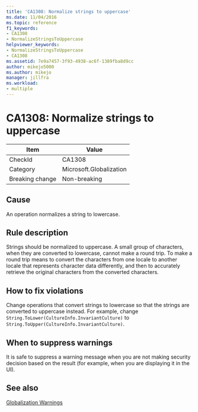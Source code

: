 ```yaml
---
title: 'CA1308: Normalize strings to uppercase'
ms.date: 11/04/2016
ms.topic: reference
f1_keywords:
- CA1308
- NormalizeStringsToUppercase
helpviewer_keywords:
- NormalizeStringsToUppercase
- CA1308
ms.assetid: 7e9a7457-3f93-4938-ac6f-1389fba8d9cc
author: mikejo5000
ms.author: mikejo
manager: jillfra
ms.workload:
- multiple
---
```

# CA1308: Normalize strings to uppercase

|Item|Value|
|-|-|
|CheckId|CA1308|
|Category|Microsoft.Globalization|
|Breaking change|Non-breaking|

## Cause
An operation normalizes a string to lowercase.

## Rule description
Strings should be normalized to uppercase. A small group of characters, when they are converted to lowercase, cannot make a round trip. To make a round trip means to convert the characters from one locale to another locale that represents character data differently, and then to accurately retrieve the original characters from the converted characters.

## How to fix violations
Change operations that convert strings to lowercase so that the strings are converted to uppercase instead. For example, change `String.ToLower(CultureInfo.InvariantCulture)` to `String.ToUpper(CultureInfo.InvariantCulture)`.

## When to suppress warnings
It is safe to suppress a warning message when you are not making security decision based on the result (for example, when you are displaying it in the UI).

## See also
[Globalization Warnings](../code-quality/globalization-warnings.md)
